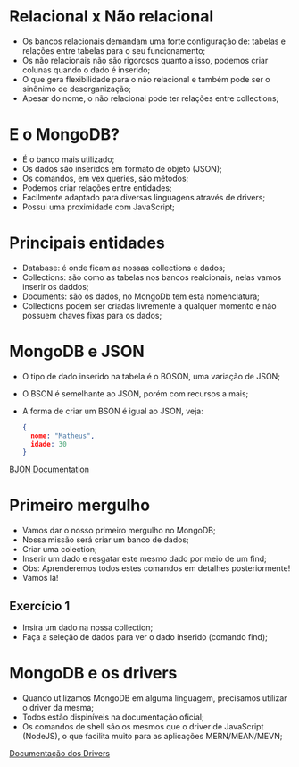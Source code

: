 # Relacional x Não relacional

* Os bancos relacionais demandam uma forte configuração de: tabelas e relações entre tabelas para o seu funcionamento;
* Os não relacionais não são rigorosos quanto a isso, podemos criar colunas quando o dado é inserido;
* O que gera flexibilidade para o não relacional e também pode ser o sinônimo de desorganização;
* Apesar do nome, o não relacional pode ter relações entre collections;

# E o MongoDB?

* É o banco mais utilizado;
* Os dados são inseridos em formato de objeto (JSON);
* Os comandos, em vex queries, são métodos;
* Podemos criar relações entre entidades;
* Facilmente adaptado para diversas linguagens através de drivers;
* Possui uma proximidade com JavaScript;

# Principais entidades

* Database: é onde ficam as nossas collections e dados;
* Collections: são como as tabelas nos bancos realcionais, nelas vamos inserir os daddos;
* Documents: são os dados, no MongoDb tem esta nomenclatura;
* Collections podem ser criadas livremente a qualquer momento e não possuem chaves fixas para os dados;

# MongoDB e JSON

* O tipo de dado inserido na tabela é o BOSON, uma variação de JSON;
* O BSON é semelhante ao JSON, porém com recursos a mais;
* A forma de criar um BSON é igual ao JSON, veja:

  ```json
  {
  	nome: "Matheus",
  	idade: 30
  }
  ```

[BJON Documentation](https://www.mongodb.com/pt-br/docs/manual/reference/bson-types/#:~:text=BSON%20%C3%A9%20um%20formato%20de,est%C3%A1%20localizada%20em%20bsonspec.org%20. "Ducomuntation")

# Primeiro mergulho

* Vamos dar o nosso primeiro mergulho no MongoDB;
* Nossa missão será criar um banco de dados;
* Criar uma colection;
* Inserir um dado e resgatar este mesmo dado por meio de um find;
* Obs: Aprenderemos todos estes comandos em detalhes posteriormente!
* Vamos lá!

## Exercício 1

* Insira um dado na nossa collection;
* Faça a seleção de dados para ver o dado inserido (comando find);

# MongoDB e os drivers

* Quando utilizamos MongoDB em alguma linguagem, precisamos utilizar o driver da mesma;
* Todos estão dispiníveis na documentação oficial;
* Os comandos de shell são os mesmos que o driver de JavaScript (NodeJS), o que facilita muito para as aplicações MERN/MEAN/MEVN;

[Documentação dos Drivers](https://www.mongodb.com/pt-br/docs/drivers/ "Documentation")
